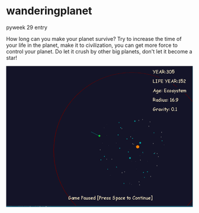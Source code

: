 # wanderingplanet
pyweek 29 entry

How long can you make your planet survive?
Try to increase the time of your life in the planet, make it to civilization, you can get more force to control your planet.
Do let it crush by other big planets, don't let it become a star!

![image](Capture.PNG)
